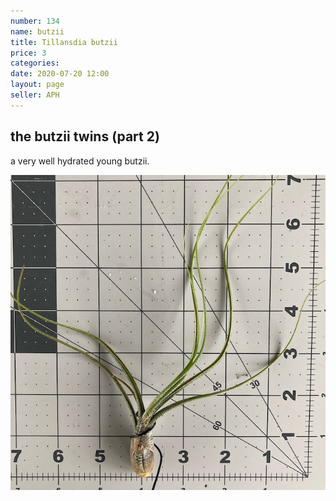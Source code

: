 ```yaml
---
number: 134
name: butzii
title: Tillansdia butzii
price: 3
categories: 
date: 2020-07-20 12:00
layout: page
seller: APH
---
```

## the butzii twins (part 2)

a very well hydrated young butzii.

!["Tillandsia butzii"](/i/IMG_0396.jpeg "Tillandsia butzii")
